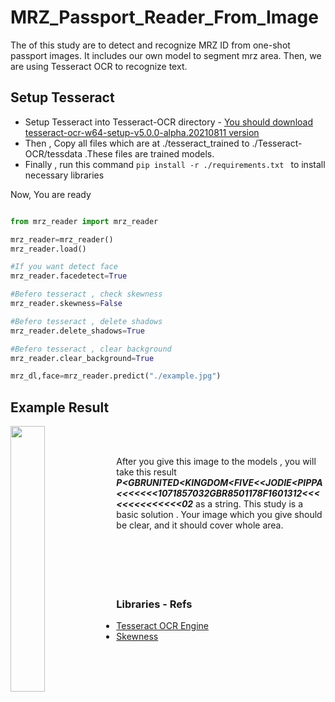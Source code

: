 # MRZ_Passport_Reader_From_Image

The of this study are to detect and recognize MRZ ID from one-shot passport images. It includes our own model to segment mrz area. Then, we are using Tesseract OCR to recognize text.


 
 ## Setup Tesseract 

- Setup Tesseract into Tesseract-OCR directory - [You should download tesseract-ocr-w64-setup-v5.0.0-alpha.20210811 version](https://digi.bib.uni-mannheim.de/tesseract/)
- Then , Copy all files which are at ./tesseract_trained  to ./Tesseract-OCR/tessdata .These files are trained models.
- Finally , run this command  ```pip install -r ./requirements.txt ``` to install necessary libraries


Now, You are ready
 
 
 
  ```python

from mrz_reader import mrz_reader
 
mrz_reader=mrz_reader()
mrz_reader.load()

#If you want detect face 
mrz_reader.facedetect=True

#Befero tesseract , check skewness
mrz_reader.skewness=False

#Befero tesseract , delete shadows
mrz_reader.delete_shadows=True

#Befero tesseract , clear background
mrz_reader.clear_background=True

mrz_dl,face=mrz_reader.predict("./example.jpg")

 ```
 ## Example Result 
 
 
<img align="left" width="33%" src="https://github.com/SerdarHelli/MRZ_Passport_Reader_From_Image/blob/main/example.jpg">

<br/><br/>

After you give this image to the models , you will take this result ***P<GBRUNITED<KINGDOM<FIVE<<JODIE<PIPPA<<<<<<<1071857032GBR8501178F1601312<<<<<<<<<<<<<<02*** as a string. This study is a basic solution . Your image which you give  should be clear, and it should cover whole area.
<br/><br/>
<br/><br/>
<br/><br/>


 ### Libraries - Refs
 
 - [Tesseract OCR Engine ](https://github.com/tesseract-ocr/tesseract)
 - [Skewness ](https://github.com/sbrunner/deskew)
 
